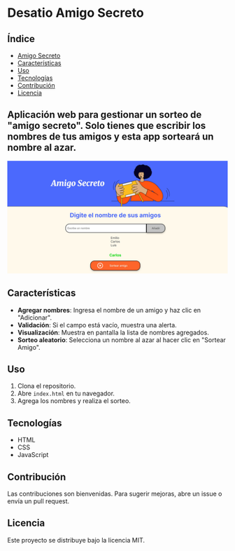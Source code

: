 # Desatio Amigo Secreto


## Índice
- [Amigo Secreto](#amigo-secreto)
- [Características](#características)
- [Uso](#uso)
- [Tecnologías](#tecnologías)
- [Contribución](#contribución)
- [Licencia](#licencia)

## Aplicación web para gestionar un sorteo de "amigo secreto". Solo tienes que escribir los nombres de tus amigos y esta app sorteará un nombre al azar. 

<img src="assets/captura-pantalla.jpg" alt="Imagen de la App Amigo Secreto">

## Características

- **Agregar nombres**: Ingresa el nombre de un amigo y haz clic en "Adicionar".
- **Validación**: Si el campo está vacío, muestra una alerta.
- **Visualización**: Muestra en pantalla la lista de nombres agregados.
- **Sorteo aleatorio**: Selecciona un nombre al azar al hacer clic en "Sortear Amigo".

## Uso

1. Clona el repositorio.
2. Abre `index.html` en tu navegador.
3. Agrega los nombres y realiza el sorteo.

## Tecnologías

- HTML
- CSS
- JavaScript

## Contribución

Las contribuciones son bienvenidas. Para sugerir mejoras, abre un issue o envía un pull request.

## Licencia

Este proyecto se distribuye bajo la licencia MIT.

